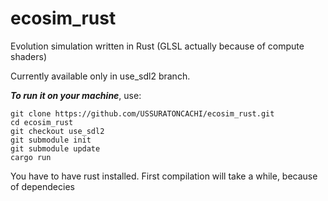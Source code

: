 # ecosim_rust
Evolution simulation written in Rust (GLSL actually because of compute shaders)

Currently available only in use_sdl2 branch.

***To run it on your machine***, use:
```
git clone https://github.com/USSURATONCACHI/ecosim_rust.git
cd ecosim_rust
git checkout use_sdl2
git submodule init
git submodule update
cargo run
```
You have to have rust installed. First compilation will take a while, because of dependecies

